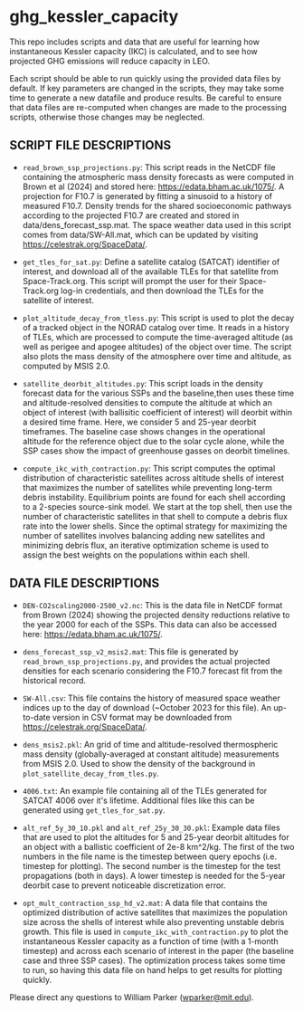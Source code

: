 # ghg_kessler_capacity
This repo includes scripts and data that are useful for learning how instantaneous Kessler capacity (IKC) is calculated, and to see how projected GHG emissions will reduce capacity in LEO. 

Each script should be able to run quickly using the provided data files by default. If key parameters are changed in the scripts, they may take some time to generate a new datafile and produce results. Be careful to ensure that data files are re-computed when changes are made to the processing scripts, otherwise those changes may be neglected. 

## SCRIPT FILE DESCRIPTIONS
- `read_brown_ssp_projections.py`: This script reads in the NetCDF file containing the atmospheric mass density
forecasts as were computed in Brown et al (2024) and stored here: https://edata.bham.ac.uk/1075/. A projection for F10.7 is generated by fitting a sinusoid to a history of measured F10.7. Density trends for the shared socioeconomic pathways according to the projected F10.7 are created and stored in data/dens_forecast_ssp.mat. The space weather data used in this script comes from data/SW-All.mat, which can be updated by visiting https://celestrak.org/SpaceData/. 

- `get_tles_for_sat.py`: Define a satellite catalog (SATCAT) identifier of interest, and download all of the available TLEs for that satellite from Space-Track.org. This script will prompt the user for their Space-Track.org log-in credentials, and then download the TLEs for the satellite of interest.  

- `plot_altitude_decay_from_tless.py`: This script is used to plot the decay of a tracked object in the NORAD catalog 
over time. It reads in a history of TLEs, which are processed to compute the time-averaged altitude (as well as perigee and apogee altitudes) of the object over time. The script also plots the mass density of the atmosphere over time and altitude, as computed by MSIS 2.0. 

- `satellite_deorbit_altitudes.py`: This script loads in the density forecast data for the various SSPs and the baseline,then uses these time and altitude-resolved densities to compute the altitude at which an object of interest (with ballisitic coefficient of interest) will deorbit within a desired time frame. Here, we consider 5 and 25-year deorbit timeframes. The baseline case shows changes in the operational altitude for the reference object due to the solar cycle alone, while the SSP cases show the impact of greenhouse gasses on deorbit timelines. 

- `compute_ikc_with_contraction.py`: This script computes the optimal distribution of characteristic satellites across altitude shells of interest that maximizes the number of satellites while preventing long-term debris instability. Equilibrium points are found for each shell according to a 2-species source-sink model. We start at the top shell, then use the number of characteristic satellites in that shell to compute a debris flux rate into the lower shells. Since the optimal strategy for maximizing the number of satellites involves balancing adding new satellites and minimizing debris flux, an iterative optimization scheme is used to assign the best weights on the populations within each shell.

## DATA FILE DESCRIPTIONS

- `DEN-CO2scaling2000-2500_v2.nc`: This is the data file in NetCDF format from Brown (2024) showing the projected density reductions relative to the year 2000 for each of the SSPs. This data can also be accessed here: https://edata.bham.ac.uk/1075/. 

- `dens_forecast_ssp_v2_msis2.mat`: This file is generated by `read_brown_ssp_projections.py`, and provides the actual projected densities for each scenario considering the F10.7 forecast fit from the historical record. 

- `SW-All.csv`: This file contains the history of measured space weather indices up to the day of download (~October 2023 for this file). An up-to-date version in CSV format may be downloaded from https://celestrak.org/SpaceData/. 

- `dens_msis2.pkl`: An  grid of time and altitude-resolved thermospheric mass density (globally-averaged at constant altitude) measurements from MSIS 2.0. Used to show the density of the background in `plot_satellite_decay_from_tles.py`. 

- `4006.txt`: An example file containing all of the TLEs generated for SATCAT 4006 over it's lifetime. Additional files like this can be generated using `get_tles_for_sat.py`. 

- `alt_ref_5y_30_10.pkl` and `alt_ref_25y_30_30.pkl`: Example data files that are used to plot the altitudes for 5 and 25-year deorbit altitudes for an object with a ballistic coefficient of 2e-8 km^2/kg. The first of the two numbers in the file name is the timestep between query epochs (i.e. timestep for plotting). The second number is the timestep for the test propagations (both in days). A lower timestep is needed for the 5-year deorbit case to prevent noticeable discretization error. 

- `opt_mult_contraction_ssp_hd_v2.mat`: A data file that contains the optimized distribution of active satellites that maximizes the population size across the shells of interest while also preventing unstable debris growth. This file is used in `compute_ikc_with_contraction.py` to plot the instantaneous Kessler capacity as a function of time (with a 1-month timestep) and across each scenario of interest in the paper (the baseline case and three SSP cases). The optimization process takes some time to run, so having this data file on hand helps to get results for plotting quickly. 

Please direct any questions to William Parker (wparker@mit.edu). 
